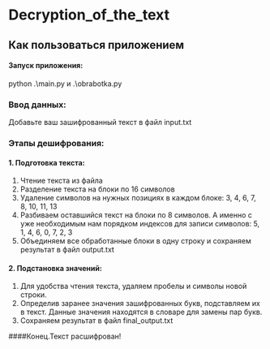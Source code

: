 ﻿# Decryption_of_the_text
## Как пользоваться приложением
#### Запуск приложения:
python .\main.py  и .\obrabotka.py
### Ввод данных:
Добавьте ваш зашифрованный текст в файл input.txt
### Этапы дешифрования:
#### 1. Подготовка текста:
1) Чтение текста из файла
2) Разделение текста на блоки по 16 символов
3) Удаление символов на нужных позициях в каждом блоке: 3, 4, 6, 7, 8, 10, 11, 13
4) Разбиваем оставшийся текст на блоки по 8 символов. А именно с уже необходимым нам порядком индексов для записи символов: 5, 1, 4, 6, 0, 7, 2, 3
5) Объединяем все обработанные блоки в одну строку и сохраняем результат в файл output.txt
#### 2. Подстановка значений:  
1) Для удобства чтения текста, удаляем пробелы и символы новой строки.
2) Определив заранее значения зашифрованных букв, подставляем их в текст. Данные значения находятся в словаре для замены пар букв.
3) Сохраняем результат в файл final_output.txt

####Конец.Текст расшифрован!
